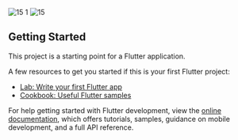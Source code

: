 ![15 1](https://github.com/opi1001/Day_15/assets/134625691/ac850740-c348-47a7-8a53-2bd5afbf7aa8) 
![15](https://github.com/opi1001/Day_15/assets/134625691/ea962ee4-c8b1-4925-a489-e072d75ca671)






## Getting Started

This project is a starting point for a Flutter application.

A few resources to get you started if this is your first Flutter project:

- [Lab: Write your first Flutter app](https://docs.flutter.dev/get-started/codelab)
- [Cookbook: Useful Flutter samples](https://docs.flutter.dev/cookbook)

For help getting started with Flutter development, view the
[online documentation](https://docs.flutter.dev/), which offers tutorials,
samples, guidance on mobile development, and a full API reference.
